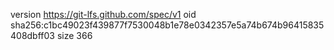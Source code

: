version https://git-lfs.github.com/spec/v1
oid sha256:c1bc49023f439877f7530048b1e78e0342357e5a74b674b96415835408dbff03
size 366
